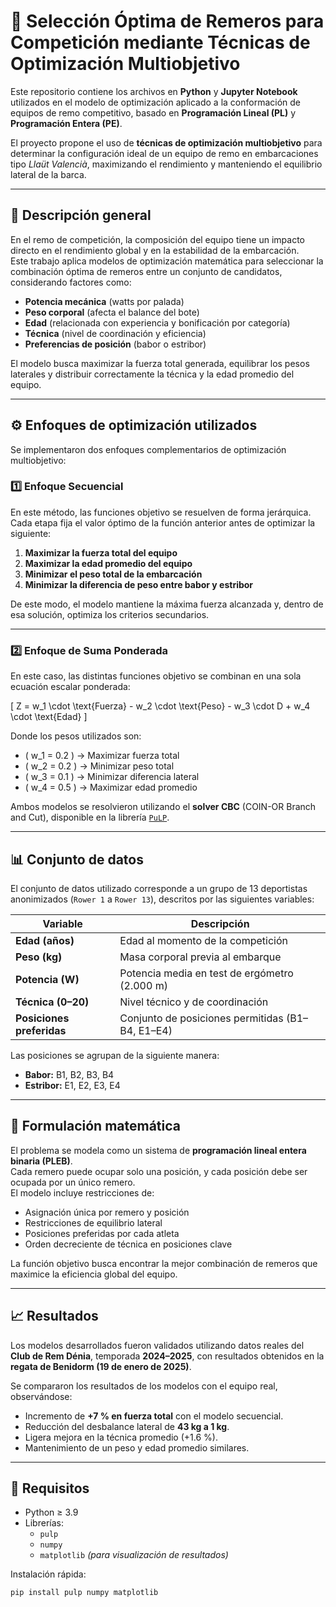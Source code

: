 # 🛶 Selección Óptima de Remeros para Competición mediante Técnicas de Optimización Multiobjetivo

Este repositorio contiene los archivos en **Python** y **Jupyter Notebook** utilizados en el modelo de optimización aplicado a la conformación de equipos de remo competitivo, basado en **Programación Lineal (PL)** y **Programación Entera (PE)**.

El proyecto propone el uso de **técnicas de optimización multiobjetivo** para determinar la configuración ideal de un equipo de remo en embarcaciones tipo *Llaüt Valencià*, maximizando el rendimiento y manteniendo el equilibrio lateral de la barca.

---

## 📘 Descripción general

En el remo de competición, la composición del equipo tiene un impacto directo en el rendimiento global y en la estabilidad de la embarcación.  
Este trabajo aplica modelos de optimización matemática para seleccionar la combinación óptima de remeros entre un conjunto de candidatos, considerando factores como:

- **Potencia mecánica** (watts por palada)  
- **Peso corporal** (afecta el balance del bote)  
- **Edad** (relacionada con experiencia y bonificación por categoría)  
- **Técnica** (nivel de coordinación y eficiencia)  
- **Preferencias de posición** (babor o estribor)

El modelo busca maximizar la fuerza total generada, equilibrar los pesos laterales y distribuir correctamente la técnica y la edad promedio del equipo.

---

## ⚙️ Enfoques de optimización utilizados

Se implementaron dos enfoques complementarios de optimización multiobjetivo:

### 1️⃣ Enfoque Secuencial
En este método, las funciones objetivo se resuelven de forma jerárquica.  
Cada etapa fija el valor óptimo de la función anterior antes de optimizar la siguiente:

1. **Maximizar la fuerza total del equipo**  
2. **Maximizar la edad promedio del equipo**  
3. **Minimizar el peso total de la embarcación**  
4. **Minimizar la diferencia de peso entre babor y estribor**

De este modo, el modelo mantiene la máxima fuerza alcanzada y, dentro de esa solución, optimiza los criterios secundarios.

---

### 2️⃣ Enfoque de Suma Ponderada
En este caso, las distintas funciones objetivo se combinan en una sola ecuación escalar ponderada:

\[
Z = w_1 \cdot \text{Fuerza} - w_2 \cdot \text{Peso} - w_3 \cdot D + w_4 \cdot \text{Edad}
\]

Donde los pesos utilizados son:
- \( w_1 = 0.2 \) → Maximizar fuerza total  
- \( w_2 = 0.2 \) → Minimizar peso total  
- \( w_3 = 0.1 \) → Minimizar diferencia lateral  
- \( w_4 = 0.5 \) → Maximizar edad promedio  

Ambos modelos se resolvieron utilizando el **solver CBC** (COIN-OR Branch and Cut), disponible en la librería [`PuLP`](https://coin-or.github.io/pulp/).

---

## 📊 Conjunto de datos

El conjunto de datos utilizado corresponde a un grupo de 13 deportistas anonimizados (`Rower 1` a `Rower 13`), descritos por las siguientes variables:

| Variable | Descripción |
|-----------|-------------|
| **Edad (años)** | Edad al momento de la competición |
| **Peso (kg)** | Masa corporal previa al embarque |
| **Potencia (W)** | Potencia media en test de ergómetro (2.000 m) |
| **Técnica (0–20)** | Nivel técnico y de coordinación |
| **Posiciones preferidas** | Conjunto de posiciones permitidas (B1–B4, E1–E4) |

Las posiciones se agrupan de la siguiente manera:
- **Babor:** B1, B2, B3, B4  
- **Estribor:** E1, E2, E3, E4

---

## 🧮 Formulación matemática

El problema se modela como un sistema de **programación lineal entera binaria (PLEB)**.  
Cada remero puede ocupar solo una posición, y cada posición debe ser ocupada por un único remero.  
El modelo incluye restricciones de:

- Asignación única por remero y posición  
- Restricciones de equilibrio lateral  
- Posiciones preferidas por cada atleta  
- Orden decreciente de técnica en posiciones clave  

La función objetivo busca encontrar la mejor combinación de remeros que maximice la eficiencia global del equipo.

---

## 📈 Resultados

Los modelos desarrollados fueron validados utilizando datos reales del **Club de Rem Dénia**, temporada **2024–2025**, con resultados obtenidos en la **regata de Benidorm (19 de enero de 2025)**.  

Se compararon los resultados de los modelos con el equipo real, observándose:

- Incremento de **+7 % en fuerza total** con el modelo secuencial.  
- Reducción del desbalance lateral de **43 kg a 1 kg**.  
- Ligera mejora en la técnica promedio (+1.6 %).  
- Mantenimiento de un peso y edad promedio similares.

---

## 🧠 Requisitos

- Python ≥ 3.9  
- Librerías:
  - `pulp`
  - `numpy`
  - `matplotlib` *(para visualización de resultados)*

Instalación rápida:

```bash
pip install pulp numpy matplotlib
